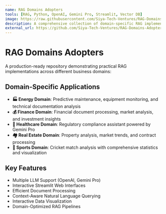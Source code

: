 ```yaml
---
name: RAG Domains Adopters
tools: [RAG, Python, OpenAI, Gemini Pro, Streamlit, Vector DB]
image: https://raw.githubusercontent.com/Siya-Tech-Ventures/RAG-Domains-Adopters/refs/heads/main/thumbnail.webp
description: A comprehensive collection of domain-specific RAG implementations showcasing real-world applications across Energy, Finance, Healthcare, Real Estate, and Sports sectors. Features multiple LLM support, interactive interfaces, and intelligent querying systems.
external_url: https://github.com/Siya-Tech-Ventures/RAG-Domains-Adopters
---
```


# RAG Domains Adopters

A production-ready repository demonstrating practical RAG implementations across different business domains:

## Domain-Specific Applications

- **🏭 Energy Domain**: Predictive maintenance, equipment monitoring, and technical documentation analysis
- **💰 Finance Domain**: Financial document processing, market analysis, and investment insights
- **🏥 Healthcare Domain**: Regulatory compliance assistant powered by Gemini Pro
- **🏘️ Real Estate Domain**: Property analysis, market trends, and contract processing
- **🏏 Sports Domain**: Cricket match analysis with comprehensive statistics and visualization

## Key Features

- Multiple LLM Support (OpenAI, Gemini Pro)
- Interactive Streamlit Web Interfaces
- Efficient Document Processing
- Context-Aware Natural Language Querying
- Interactive Data Visualization
- Domain-Optimized RAG Pipelines
